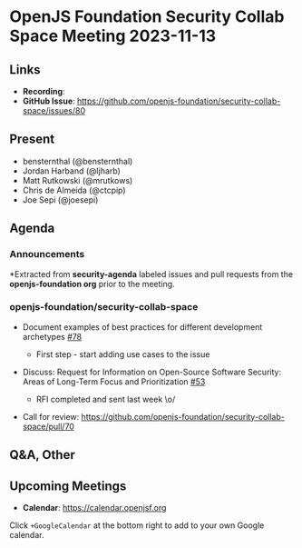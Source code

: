 # OpenJS Foundation Security Collab Space Meeting 2023-11-13

## Links

* **Recording**:
* **GitHub Issue**: https://github.com/openjs-foundation/security-collab-space/issues/80

## Present

* bensternthal (@bensternthal)
* Jordan Harband (@ljharb)
* Matt Rutkowski (@mrutkows)
* Chris de Almeida (@ctcpip)
* Joe Sepi (@joesepi)

## Agenda

### Announcements

*Extracted from **security-agenda** labeled issues and pull requests from the **openjs-foundation org** prior to the meeting.

### openjs-foundation/security-collab-space

* Document examples of best practices for different development archetypes [#78](https://github.com/openjs-foundation/security-collab-space/issues/78)
  * First step - start adding use cases to the issue

* Discuss: Request for Information on Open-Source Software Security: Areas of Long-Term Focus and Prioritization [#53](https://github.com/openjs-foundation/security-collab-space/issues/53)
  * RFI completed and sent last week \o/

* Call for review: https://github.com/openjs-foundation/security-collab-space/pull/70

## Q&A, Other

## Upcoming Meetings

* **Calendar**: <https://calendar.openjsf.org>

Click `+GoogleCalendar` at the bottom right to add to your own Google calendar.
